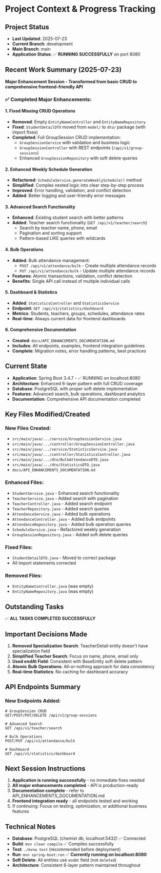 # Project Context & Progress Tracking

## Project Status
- **Last Updated**: 2025-07-23
- **Current Branch**: development
- **Main Branch**: main
- **Application Status**: ✅ **RUNNING SUCCESSFULLY** on port 8080

## Recent Work Summary (2025-07-23)
**Major Enhancement Session - Transformed from basic CRUD to comprehensive frontend-friendly API**

### ✅ **Completed Major Enhancements:**

#### 1. **Fixed Missing CRUD Operations**
- **Removed**: Empty `EntityNameController` and `EntityNameRepository`
- **Fixed**: `StudentDetailDTO` moved from `model/` to `dto/` package (with import fixes)
- **Completed**: Full GroupSession CRUD implementation:
  - `GroupSessionService` with validation and business logic
  - `GroupSessionController` with REST endpoints (`/api/v1/group-sessions`)
  - Enhanced `GroupSessionRepository` with soft delete queries

#### 2. **Enhanced Weekly Schedule Generation**
- **Refactored**: `ScheduleService.generateWeeklySchedule()` method
- **Simplified**: Complex nested logic into clear step-by-step process
- **Improved**: Error handling, validation, and conflict detection
- **Added**: Better logging and user-friendly error messages

#### 3. **Advanced Search Functionality**
- **Enhanced**: Existing student search with better patterns
- **Added**: Teacher search functionality (`GET /api/v1/teacher/search`)
  - Search by teacher name, phone, email
  - Pagination and sorting support
  - Pattern-based LIKE queries with wildcards

#### 4. **Bulk Operations**
- **Added**: Bulk attendance management:
  - `POST /api/v1/attendance/bulk` - Create multiple attendance records
  - `PUT /api/v1/attendance/bulk` - Update multiple attendance records
- **Features**: Atomic transactions, validation, conflict detection
- **Benefits**: Single API call instead of multiple individual calls

#### 5. **Dashboard & Statistics**
- **Added**: `StatisticsController` and `StatisticsService`
- **Endpoint**: `GET /api/v1/statistics/dashboard`
- **Metrics**: Students, teachers, groups, schedules, attendance rates
- **Real-time**: Always current data for frontend dashboards

#### 6. **Comprehensive Documentation**
- **Created**: `docs/API_ENHANCEMENTS_DOCUMENTATION.md`
- **Includes**: All endpoints, examples, frontend integration guidelines
- **Complete**: Migration notes, error handling patterns, best practices

## Current State
- **Application**: Spring Boot 3.4.7 - ✅ RUNNING on localhost:8080
- **Architecture**: Enhanced 6-layer pattern with full CRUD coverage
- **Database**: PostgreSQL with proper soft delete implementation
- **Features**: Advanced search, bulk operations, dashboard analytics
- **Documentation**: Comprehensive API documentation completed

## Key Files Modified/Created
### **New Files Created:**
- `src/main/java/.../service/GroupSessionService.java`
- `src/main/java/.../controller/GroupSessionController.java`
- `src/main/java/.../service/StatisticsService.java`
- `src/main/java/.../controller/StatisticsController.java`
- `src/main/java/.../dto/BulkAttendanceDTO.java`
- `src/main/java/.../dto/StatisticsDTO.java`
- `docs/API_ENHANCEMENTS_DOCUMENTATION.md`

### **Enhanced Files:**
- `StudentService.java` - Enhanced search functionality
- `TeacherService.java` - Added search with pagination
- `TeacherController.java` - Added search endpoint
- `TeacherRepository.java` - Added search queries
- `AttendanceService.java` - Added bulk operations
- `AttendanceController.java` - Added bulk endpoints
- `AttendanceRepository.java` - Added bulk operation queries
- `ScheduleService.java` - Refactored weekly generation
- `GroupSessionRepository.java` - Added soft delete queries

### **Fixed Files:**
- `StudentDetailDTO.java` - Moved to correct package
- All import statements corrected

### **Removed Files:**
- `EntityNameController.java` (was empty)
- `EntityNameRepository.java` (was empty)

## Outstanding Tasks
✅ **ALL TASKS COMPLETED SUCCESSFULLY**

## Important Decisions Made
1. **Removed Specialization Search**: TeacherDetail entity doesn't have specialization field
2. **Simplified Teacher Search**: Focus on name, phone, email only
3. **Used endAt Field**: Consistent with BaseEntity soft delete pattern
4. **Atomic Bulk Operations**: All-or-nothing approach for data consistency
5. **Real-time Statistics**: No caching for dashboard accuracy

## API Endpoints Summary
### **New Endpoints Added:**
```
# GroupSession CRUD
GET/POST/PUT/DELETE /api/v1/group-sessions

# Advanced Search
GET /api/v1/teacher/search

# Bulk Operations  
POST/PUT /api/v1/attendance/bulk

# Dashboard
GET /api/v1/statistics/dashboard
```

## Next Session Instructions
1. **Application is running successfully** - no immediate fixes needed
2. **All major enhancements completed** - API is production-ready
3. **Documentation complete** - refer to API_ENHANCEMENTS_DOCUMENTATION.md
4. **Frontend integration ready** - all endpoints tested and working
5. If continuing: Focus on testing, optimization, or additional business features

## Technical Notes
- **Database**: PostgreSQL (chemist db, localhost:5432) ✅ Connected
- **Build**: `mvn clean compile` ✅ Compiles successfully
- **Test**: `./mvnw test` (recommended before deployment)
- **Run**: `mvn spring-boot:run` ✅ **Currently running on localhost:8080**
- **Soft Delete**: All entities use `endAt` field (not `deleted`)
- **Architecture**: Consistent 6-layer pattern maintained throughout